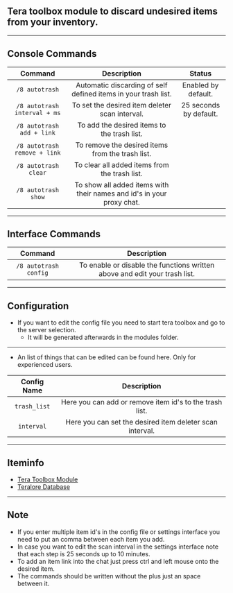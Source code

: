 ## Tera toolbox module to discard undesired items from your inventory.

---

## Console Commands
| Command | Description | Status |
| :---: | :---: | :---: |
| `/8 autotrash` | Automatic discarding of self defined items in your trash list. | Enabled by default. |
| `/8 autotrash interval + ms` | To set the desired item deleter scan interval. | 25 seconds by default. |
| `/8 autotrash add + link` | To add the desired items to the trash list. |  |
| `/8 autotrash remove + link` | To remove the desired items from the trash list. |  |
| `/8 autotrash clear` | To clear all added items from the trash list. |  |
| `/8 autotrash show` | To show all added items with their names and id's in your proxy chat. |  |

---

## Interface Commands
| Command | Description |
| :---: | :---: |
| `/8 autotrash config` | To enable or disable the functions written above and edit your trash list. |

---

## Configuration
- If you want to edit the config file you need to start tera toolbox and go to the server selection.
    - It will be generated afterwards in the modules folder.

---

- An list of things that can be edited can be found here. Only for experienced users.

| Config Name | Description |
| :---: | :---: |
| `trash_list` | Here you can add or remove item id's to the trash list. |
| `interval` | Here you can set the desired item deleter scan interval. |

---

## Iteminfo
- [Tera Toolbox Module](https://github.com/Tera-Shiraneko/item-id-finder)
- [Teralore Database](https://teralore.com/us/?sl=1)

---

## Note
- If you enter multiple item id's in the config file or settings interface you need to put an comma between each item you add.
- In case you want to edit the scan interval in the settings interface note that each step is 25 seconds up to 10 minutes.
- To add an item link into the chat just press ctrl and left mouse onto the desired item.
- The commands should be written without the plus just an space between it.